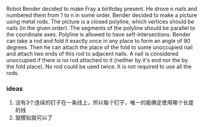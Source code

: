 Robot Bender decided to make Fray a birthday present. He drove n nails and numbered them from 1 to n in some order. Bender decided to make a picture using metal rods. The picture is a closed polyline, which vertices should be nails (in the given order). The segments of the polyline should be parallel to the coordinate axes. Polyline is allowed to have self-intersections. Bender can take a rod and fold it exactly once in any place to form an angle of 90 degrees. Then he can attach the place of the fold to some unoccupied nail and attach two ends of this rod to adjacent nails. A nail is considered unoccupied if there is no rod attached to it (neither by it's end nor the by the fold place). No rod could be used twice. It is not required to use all the rods.

### ideas
1. 没有3个连续的钉子在一条线上，所以每个钉子，唯一的能确定使用哪个长度的线
2. 就模拟就可以了